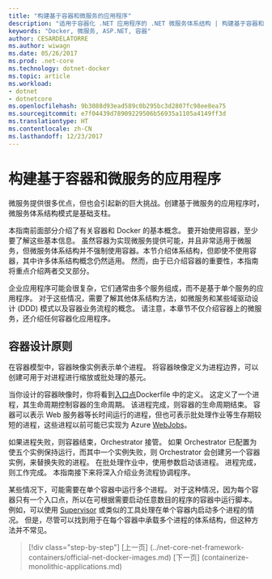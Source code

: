 ```yaml
---
title: "构建基于容器和微服务的应用程序"
description: "适用于容器化 .NET 应用程序的 .NET 微服务体系结构 | 构建基于容器和微服务的应用程序"
keywords: "Docker, 微服务, ASP.NET, 容器"
author: CESARDELATORRE
ms.author: wiwagn
ms.date: 05/26/2017
ms.prod: .net-core
ms.technology: dotnet-docker
ms.topic: article
ms.workload:
- dotnet
- dotnetcore
ms.openlocfilehash: 9b3088d93ead589c0b295bc3d2807fc98ee8ea75
ms.sourcegitcommit: e7f04439d78909229506b56935a1105a4149ff3d
ms.translationtype: HT
ms.contentlocale: zh-CN
ms.lasthandoff: 12/23/2017
---
```

# <a name="architecting-container--and-microservice-based-applications"></a>构建基于容器和微服务的应用程序

微服务提供很多优点，但也会引起新的巨大挑战。创建基于微服务的应用程序时，微服务体系结构模式是基础支柱。

本指南前面部分介绍了有关容器和 Docker 的基本概念。 要开始使用容器，至少要了解这些基本信息。 虽然容器为实现微服务提供可能，并且非常适用于微服务，但微服务体系结构并不强制使用容器。本节介绍体系结构，但即使不使用容器，其中许多体系结构概念仍然适用。 然而，由于已介绍容器的重要性，本指南将重点介绍两者交叉部分。

企业应用程序可能会很复杂，它们通常由多个服务组成，而不是基于单个服务的应用程序。 对于这些情况，需要了解其他体系结构方法，如微服务和某些域驱动设计 (DDD) 模式以及容器业务流程的概念。 请注意，本章节不仅介绍容器上的微服务，还介绍任何容器化应用程序。

## <a name="container-design-principles"></a>容器设计原则

在容器模型中，容器映像实例表示单个进程。 将容器映像定义为进程边界，可以创建可用于对进程进行缩放或批处理的基元。

当你设计的容器映像时，你将看到[入口点](https://docs.docker.com/engine/reference/builder/)Dockerfile 中的定义。 这定义了一个进程，其生命周期控制容器的生命周期。 该进程完成，则容器的生命周期结束。 容器可以表示 Web 服务器等长时间运行的进程，但也可表示批处理作业等生存期较短的进程，这些进程以前可能已实现为 Azure [WebJobs](https://docs.microsoft.com/azure/app-service-web/websites-webjobs-resources)。

如果进程失败，则容器结束，Orchestrator 接管。 如果 Orchestrator 已配置为使五个实例保持运行，而其中一个实例失败，则 Orchestrator 会创建另一个容器实例，来替换失败的进程。 在批处理作业中，使用参数启动该进程。 进程完成，则工作完成。 本指南接下来将深入介绍业务流程协调程序。

某些情况下，可能需要在单个容器中运行多个进程。 对于这种情况，因为每个容器只有一个入口点，所以在可根据需要启动任意数目的程序的容器中运行脚本。 例如，可以使用 [Supervisor](http://supervisord.org/) 或类似的工具处理在单个容器内启动多个进程的情况。 但是，尽管可以找到用于在每个容器中承载多个进程的体系结构，但这种方法并不常见。


>[!div class="step-by-step"]
[上一页] (../net-core-net-framework-containers/official-net-docker-images.md) [下一页] (containerize-monolithic-applications.md)
